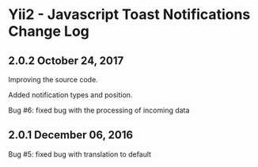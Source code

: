 Yii2 - Javascript Toast Notifications Change Log
================================================

2.0.2 October 24, 2017
-----------------------
Improving the source code.

Added notification types and position.

Bug #6: fixed bug with the processing of incoming data

2.0.1 December 06, 2016
-----------------------
Bug #5: fixed bug with translation to default